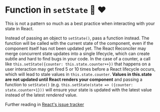 
# Function in `setState` 🙌 ❤️

This is not a pattern so much as a best practice when interacting with your state in React.

Instead of passing an object to `setState()`, pass a function instead.  The function will be called with the current state of the component, even if the component itself has not been updated yet.  The React Reconciler may merge concurrent state updates into a single lifecycle, which can create subtle and hard to find bugs in your code.  In the case of a counter, a call like `this.setState({counter: this.state.counter++})` that happens on a user interaction may get fired 5 or 10 times before a React lifecycle occurs, which will lead to stale values in `this.state.counter`.  **Values in this.state are not updated until React renders your component** and passing a function to `setState()` (e.g. `this.setState(state => ({counter: state.counter+1}))` will ensure your state is updated with the latest value instead of the latest *rendered* value.  

Further reading in [React's issue tracker](https://github.com/facebook/react/issues/11527)
